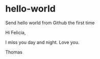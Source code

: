 # hello-world
Send hello world from Github the first time

Hi Felicia, 

I miss you day and night. Love you.

Thomas

